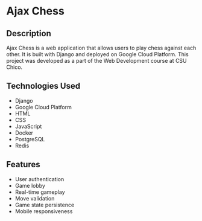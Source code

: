 
# Ajax Chess

## Description

Ajax Chess is a web application that allows users to play chess against each other. It is built with Django and deployed on Google Cloud Platform.
This project was developed as a part of the Web Development course at CSU Chico.

## Technologies Used

- Django
- Google Cloud Platform
- HTML
- CSS
- JavaScript
- Docker
- PostgreSQL
- Redis

## Features

- User authentication
- Game lobby
- Real-time gameplay
- Move validation
- Game state persistence
- Mobile responsiveness

